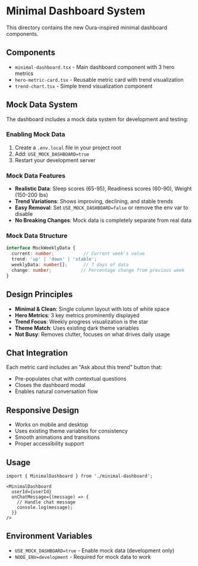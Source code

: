 # Minimal Dashboard System

This directory contains the new Oura-inspired minimal dashboard components.

## Components

- `minimal-dashboard.tsx` - Main dashboard component with 3 hero metrics
- `hero-metric-card.tsx` - Reusable metric card with trend visualization
- `trend-chart.tsx` - Simple trend visualization component

## Mock Data System

The dashboard includes a mock data system for development and testing:

### Enabling Mock Data

1. Create a `.env.local` file in your project root
2. Add: `USE_MOCK_DASHBOARD=true`
3. Restart your development server

### Mock Data Features

- **Realistic Data**: Sleep scores (65-95), Readiness scores (60-90), Weight (150-200 lbs)
- **Trend Variations**: Shows improving, declining, and stable trends
- **Easy Removal**: Set `USE_MOCK_DASHBOARD=false` or remove the env var to disable
- **No Breaking Changes**: Mock data is completely separate from real data

### Mock Data Structure

```typescript
interface MockWeeklyData {
  current: number;           // Current week's value
  trend: 'up' | 'down' | 'stable';
  weeklyData: number[];      // 7 days of data
  change: number;           // Percentage change from previous week
}
```

## Design Principles

- **Minimal & Clean**: Single column layout with lots of white space
- **Hero Metrics**: 3 key metrics prominently displayed
- **Trend Focus**: Weekly progress visualization is the star
- **Theme Match**: Uses existing dark theme variables
- **Not Busy**: Removes clutter, focuses on what drives daily usage

## Chat Integration

Each metric card includes an "Ask about this trend" button that:
- Pre-populates chat with contextual questions
- Closes the dashboard modal
- Enables natural conversation flow

## Responsive Design

- Works on mobile and desktop
- Uses existing theme variables for consistency
- Smooth animations and transitions
- Proper accessibility support

## Usage

```tsx
import { MinimalDashboard } from './minimal-dashboard';

<MinimalDashboard
  userId={userId}
  onChatMessage={(message) => {
    // Handle chat message
    console.log(message);
  }}
/>
```

## Environment Variables

- `USE_MOCK_DASHBOARD=true` - Enable mock data (development only)
- `NODE_ENV=development` - Required for mock data to work